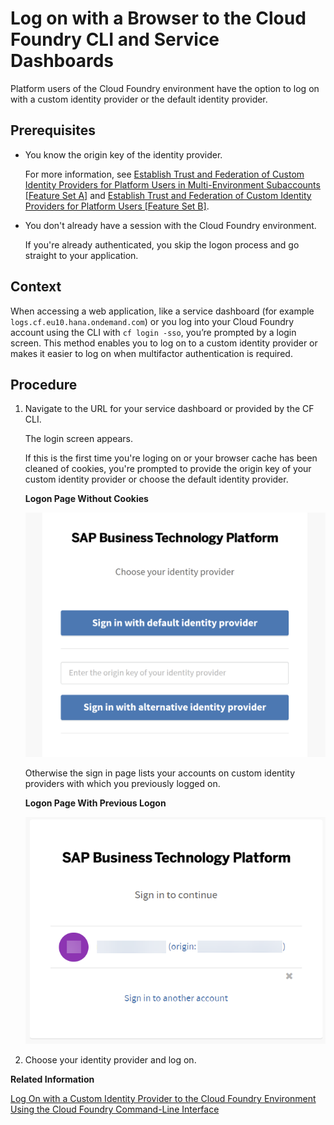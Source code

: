 <!-- loio7eb094334422418f8909647699fea598 -->

# Log on with a Browser to the Cloud Foundry CLI and Service Dashboards

Platform users of the Cloud Foundry environment have the option to log on with a custom identity provider or the default identity provider.



<a name="loio7eb094334422418f8909647699fea598__prereq_dy3_3f1_pqb"/>

## Prerequisites

-   You know the origin key of the identity provider.

    For more information, see [Establish Trust and Federation of Custom Identity Providers for Platform Users in Multi-Environment Subaccounts \[Feature Set A\]](establish-trust-and-federation-of-custom-identity-providers-for-platform-users-in-multi-8600afb.md) and [Establish Trust and Federation of Custom Identity Providers for Platform Users \[Feature Set B\]](establish-trust-and-federation-of-custom-identity-providers-for-platform-users-feature-c368984.md).

-   You don't already have a session with the Cloud Foundry environment.

    If you're already authenticated, you skip the logon process and go straight to your application.




## Context

When accessing a web application, like a service dashboard \(for example `logs.cf.eu10.hana.ondemand.com`\) or you log into your Cloud Foundry account using the CLI with `cf login -sso`, you’re prompted by a login screen. This method enables you to log on to a custom identity provider or makes it easier to log on when multifactor authentication is required.



## Procedure

1.  Navigate to the URL for your service dashboard or provided by the CF CLI.

    The login screen appears.

    If this is the first time you're loging on or your browser cache has been cleaned of cookies, you're prompted to provide the origin key of your custom identity provider or choose the default identity provider.

      
      
    **Logon Page Without Cookies**

    ![](images/Logon_page_for_CF_platform_3ee6653.png "Logon Page Without Cookies")

    Otherwise the sign in page lists your accounts on custom identity providers with which you previously logged on.

      
      
    **Logon Page With Previous Logon**

    ![](images/BTP_login_with_cookies_c0319a7.png "Logon Page With Previous Logon")

2.  Choose your identity provider and log on.


**Related Information**  


[Log On with a Custom Identity Provider to the Cloud Foundry Environment Using the Cloud Foundry Command-Line Interface](log-on-with-a-custom-identity-provider-to-the-cloud-foundry-environment-using-the-cloud-d477618.md "Learn how to use different methods to log on to Cloud Foundry using a custom identity provider (IdP).")

